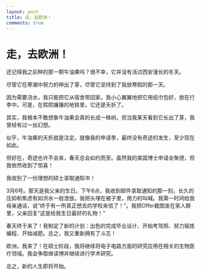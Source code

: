 ```yaml
---
layout: post
title: 走，去欧洲！
comments: true
---
```


# 走，去欧洲！

还记得我之前种的那一颗牛油果吗？很不幸，它并没有活过西安漫长的冬天。

尽管它在寒潮中努力的伸出了芽，尽管它坚持到了我放寒假的那一天。

因为需要浇水，我只能把它从宿舍带回家。我小心翼翼地把它用纸巾包好，放在行李中。可是，在熙熙攘攘的地铁里，它还是夭折了。

<!--more-->

其实，我根本不敢想象牛油果会真的长成一株树。但当我某天看到它长出了芽，我曾经有过一丝幻想。

似乎，牛油果的夭折就是注定。就像我的申请季，最终没有奇迹的发生，至少现在如此。

但好在，奇迹也许不会来，春天总会如约而至。虽然我的美国博士申请全聚德，但我依然收到了惊喜！

我收到了一份理想的硕士录取通知书！

3月6号。那天是我父亲的生日。下午6点，我收到邮件录取通知的那一刻，长久的压抑和焦虑有如洪水一般泄放。我把头埋在被子里，用力的叫喊。我第一时间给我母亲通话，说“终于有一所真正想去的学校来信了！”。我把Offer截图发在家人群里，父亲回复“这是给我生日最好的礼物！”

春天终于来了！我制定了新的计划：出色的完成毕业设计、开始考驾照、努力锻炼编程、开始减肥。总之，我又重新拥有了斗志！

欧洲，我来了！在硕士阶段，我将继续将电子电路方面的研究应用在相关的生物医疗领域。我会争取继读博并继续进行学术研究。

总之，新的人生即将开始。

&nbsp;
